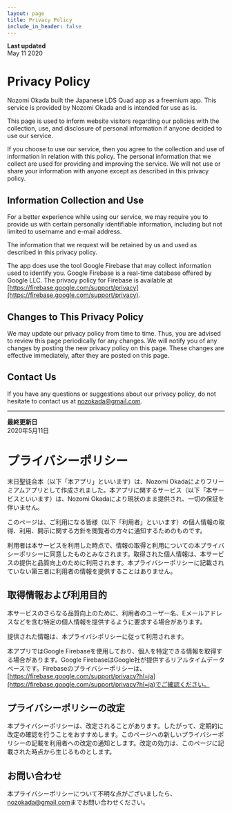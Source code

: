 ```yaml
---
layout: page
title: Privacy Policy
include_in_header: false
---
```


**Last updated**  
May 11 2020

# Privacy Policy
Nozomi Okada built the Japanese LDS Quad app as a freemium app. This service is provided by Nozomi Okada and is intended for use as is.

This page is used to inform website visitors regarding our policies with the collection, use, and disclosure of personal information if anyone decided to use our service.

If you choose to use our service, then you agree to the collection and use of information in relation with this policy. The personal information that we collect are used for providing and improving the service. We will not use or share your information with anyone except as described in this privacy policy.

## Information Collection and Use
For a better experience while using our service, we may require you to provide us with certain personally identifiable information, including but not limited to username and e-mail address. 

The information that we request will be retained by us and used as described in this privacy policy.

The app does use the tool Google Firebase that may collect information used to identify you. Google Firebase is a real-time database offered by Google LLC. The privacy policy for Firebase is available at [https://firebase.google.com/support/privacy](https://firebase.google.com/support/privacy).

## Changes to This Privacy Policy
We may update our privacy policy from time to time. Thus, you are advised to review this page periodically for any changes. We will notify you of any changes by posting the new privacy policy on this page. These changes are effective immediately, after they are posted on this page.

## Contact Us
If you have any questions or suggestions about our privacy policy, do not hesitate to contact us at [nozokada@gmail.com](mailto:nozokada@gmail.com).

________


**最終更新日**  
2020年5月11日

# プライバシーポリシー
末日聖徒合本（以下「本アプリ」といいます）は、Nozomi Okadaによりフリーミアムアプリとして作成されました。本アプリに関するサービス（以下「本サービスといいます）は、Nozomi Okadaにより現状のまま提供され、一切の保証を伴いません。

このページは、ご利用になる皆様（以下「利用者」といいます）の個人情報の取得、利用、開示に関する方針を閲覧者の方々に通知するためのものです。

利用者は本サービスを利用した時点で、情報の取得と利用についての本プライバシーポリシーに同意したものとみなされます。取得された個人情報は、本サービスの提供と品質向上のために利用されます。本プライバシーポリシーに記載されていない第三者に利用者の情報を提供することはありません。

## 取得情報および利用目的
本サービスのさらなる品質向上のために、利用者のユーザー名、Eメールアドレスなどを含む特定の個人情報を提供するように要求する場合があります。

提供された情報は、本プライバシポリシーに従って利用されます。

本アプリではGoogle Firebaseを使用しており、個人を特定できる情報を取得する場合があります。Google FirebaseはGoogle社が提供するリアルタイムデータベースです。Firebaseのプライバシーポリシーは、[https://firebase.google.com/support/privacy?hl=ja](https://firebase.google.com/support/privacy?hl=ja)でご確認ください。

## プライバシーポリシーの改定
本プライバシーポリシーは、改定されることがあります。したがって、定期的に改定の確認を行うことをおすすめします。このページへの新しいプライバシーポリシーの記載を利用者への改定の通知とします。改定の効力は、このページに記載された時点から生じるものとします。

## お問い合わせ
本プライバシーポリシーについて不明な点がございましたら、[nozokada@gmail.com](mailto:nozokada@gmail.com)までお問い合わせください。
